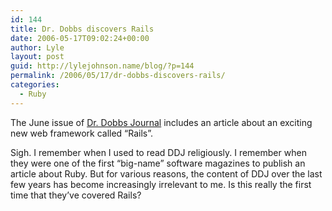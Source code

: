 ```yaml
---
id: 144
title: Dr. Dobbs discovers Rails
date: 2006-05-17T09:02:24+00:00
author: Lyle
layout: post
guid: http://lylejohnson.name/blog/?p=144
permalink: /2006/05/17/dr-dobbs-discovers-rails/
categories:
  - Ruby
---
```

The June issue of [Dr. Dobbs Journal](http://www.ddj.com/dept/architect/187203512?pgno=1) includes an article about an exciting new web framework called &#8220;Rails&#8221;.

Sigh. I remember when I used to read DDJ religiously. I remember when they were one of the first &#8220;big-name&#8221; software magazines to publish an article about Ruby. But for various reasons, the content of DDJ over the last few years has become increasingly irrelevant to me. Is this really the first time that they&#8217;ve covered Rails?